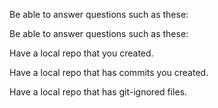 <panel type="danger" header="`W2.6a` Can explain revision control :star:" expanded no-close>
  <include src="../../book/revisionControl/what/full.md" boilerplate />
  <panel header=":dart: Evidence" expanded>
  
Be able to answer questions such as these:
  
<include src="../../book/revisionControl/what/q-essay-rcs-explain.md" />

  </panel>
</panel>

<panel type="danger" header="`W2.6b` Can explain repositories :star:" expanded no-close>
  <include src="../../book/revisionControl/repositories/full.md" boilerplate />
  <panel header=":dart: Evidence" expanded>
  
Be able to answer questions such as these:

<include src="../../book/revisionControl/repositories/q-essay-repo-definition.md" />
    
  </panel>
</panel>

<panel type="danger" header="`W2.6c` Can create a local Git repo :star:" expanded no-close>
  <include src="../../book/gitAndGithub/init/full.md" boilerplate />
  <panel header=":dart: Evidence" expanded>

Have a local repo that you created.

  </panel>
</panel>

<panel type="danger" header="`W2.6d` Can explain saving history :star:" expanded no-close>
  <include src="../../book/revisionControl/savingHistory/full.md" boilerplate />
</panel>

<panel type="danger" header="`W2.6e` Can commit using Git :star:" expanded no-close>
  <include src="../../book/gitAndGithub/commit/full.md" boilerplate />
  <panel header=":dart: Evidence" expanded>

Have a local repo that has commits you created.

  </panel>
</panel>

<panel type="warning" header="`W2.6f` Can set Git to ignore files :star::star:" expanded no-close>
  <include src="../../book/gitAndGithub/ignore/full.md" boilerplate />
  <panel header=":dart: Evidence" expanded>

Have a local repo that has git-ignored files.

  </panel>
</panel>
